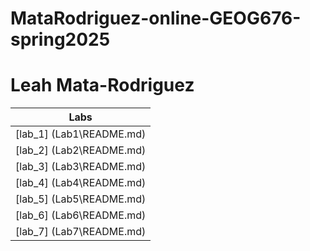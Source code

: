 # MataRodriguez-online-GEOG676-spring2025
# Leah Mata-Rodriguez

| Labs      |
| :-------: |
|[lab_1] (Lab1\README.md)      |
|[lab_2] (Lab2\README.md)      |
|[lab_3] (Lab3\README.md)      |
|[lab_4] (Lab4\README.md)      |
|[lab_5] (Lab5\README.md)      |
|[lab_6] (Lab6\README.md)      |
|[lab_7] (Lab7\README.md)      |

